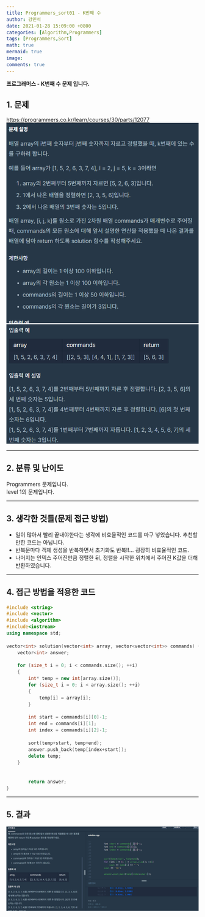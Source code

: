 ```yaml
---
title: Programmers_sort01 - K번째 수
author: 강민석
date: 2021-01-28 15:09:00 +0800
categories: [Algorithm,Programmers]
tags: [Programmers,Sort]
math: true
mermaid: true
image: 
comments: true
---
```


**프로그래머스 - K번째 수 문제 입니다.**

## 1. 문제
<https://programmers.co.kr/learn/courses/30/parts/12077>
![](/assets/img/sample/Programmers/Sort01/Problem.PNG)  
![](/assets/img/sample/Programmers/Sort01/Problem2.PNG)  


-----  

## 2. 분류 및 난이도

Programmers 문제입니다.  
level 1의 문제입니다.  

-----  

## 3. 생각한 것들(문제 접근 방법)

- 일이 많아서 빨리 끝내야한다는 생각에 비효율적인 코드를 마구 넣었습니다. 추천할만한 코드는 아닙니다.
- 반복문마다 객체 생성을 반복하면서 초기화도 반복!!... 굉장히 비효율적인 코드.
- 나머지는 인덱스 주어진만큼 정렬한 뒤, 정렬을 시작한 위치에서 주어진 K값을 더해 반환하였습니다.
-----  

## 4. 접근 방법을 적용한 코드

```c++
#include <string>
#include <vector>
#include <algorithm>
#include<iostream>
using namespace std;

vector<int> solution(vector<int> array, vector<vector<int>> commands) {
	vector<int> answer;

	for (size_t i = 0; i < commands.size(); ++i)
	{
		int* temp = new int[array.size()];
		for (size_t i = 0; i < array.size(); ++i)
		{
			temp[i] = array[i];
		}
		
		int start = commands[i][0]-1;
		int end = commands[i][1];
		int index = commands[i][2]-1;
        
		sort(temp+start, temp+end);
		answer.push_back(temp[index+start]);
		delete temp; 
	}

	
		return answer;
}
```
-----

## 5. 결과

![](/assets/img/sample/Programmers/Sort01/result.PNG)  












 

